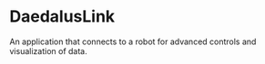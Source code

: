 # DaedalusLink
An application that connects to a robot for advanced controls and visualization of data. 
